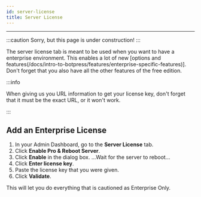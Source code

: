 ```yaml
---
id: server-license
title: Server License
---
```


---------------

:::caution
Sorry, but this page is under construction!
:::

The server license tab is meant to be used when you want to have a enterprise environment. This enables a lot of new [options and features(/docs/intro-to-botpress/features/enterprise-specific-features)]. Don't forget that you also have all the other features of the free edition.

:::info

When giving us you URL information to get your license key, don't forget that it must be the exact URL, or it won't work.

:::

## Add an Enterprise License

1. In your Admin Dashboard, go to the **Server License** tab.
1. Click **Enable Pro & Reboot Server**.
1. Click **Enable** in the dialog box.
    ...Wait for the server to reboot...
1. Click **Enter license key**.
1. Paste the license key that you were given.
1. Click **Validate**.

This will let you do everything that is cautioned as Enterprise Only.